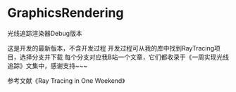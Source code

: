 # GraphicsRendering
光线追踪渲染器Debug版本

这是开发的最新版本，不含开发过程
开发过程可从我的库中找到RayTracing项目，选择分支并下载
每个分支对应我B站一个文章，它们都收录于《一周实现光线追踪》文集中，感谢支持~~~

参考文献《Ray Tracing in One Weekend》
